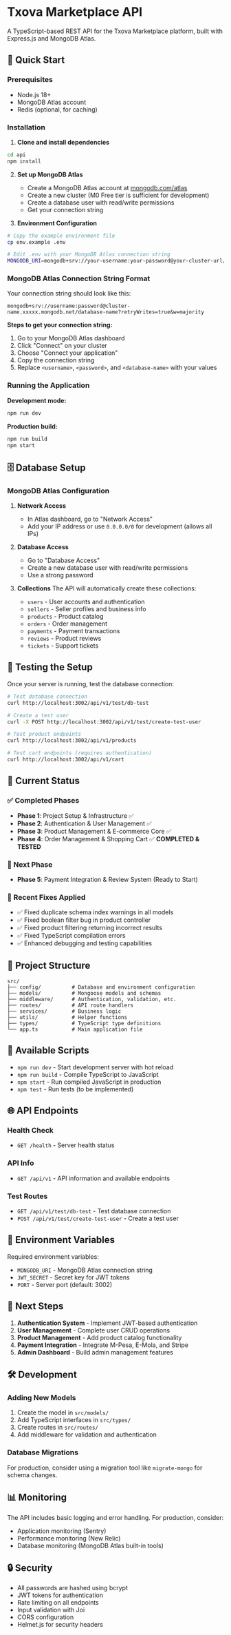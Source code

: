# Txova Marketplace API

A TypeScript-based REST API for the Txova Marketplace platform, built with Express.js and MongoDB Atlas.

## 🚀 Quick Start

### Prerequisites
- Node.js 18+
- MongoDB Atlas account
- Redis (optional, for caching)

### Installation

1. **Clone and install dependencies**
```bash
cd api
npm install
```

2. **Set up MongoDB Atlas**
   - Create a MongoDB Atlas account at [mongodb.com/atlas](https://mongodb.com/atlas)
   - Create a new cluster (M0 Free tier is sufficient for development)
   - Create a database user with read/write permissions
   - Get your connection string

3. **Environment Configuration**
```bash
# Copy the example environment file
cp env.example .env

# Edit .env with your MongoDB Atlas connection string
MONGODB_URI=mongodb+srv://your-username:your-password@your-cluster-url/txova_marketplace?retryWrites=true&w=majority
```

### MongoDB Atlas Connection String Format

Your connection string should look like this:
```
mongodb+srv://username:password@cluster-name.xxxxx.mongodb.net/database-name?retryWrites=true&w=majority
```

**Steps to get your connection string:**
1. Go to your MongoDB Atlas dashboard
2. Click "Connect" on your cluster
3. Choose "Connect your application"
4. Copy the connection string
5. Replace `<username>`, `<password>`, and `<database-name>` with your values

### Running the Application

**Development mode:**
```bash
npm run dev
```

**Production build:**
```bash
npm run build
npm start
```

## 🗄️ Database Setup

### MongoDB Atlas Configuration

1. **Network Access**
   - In Atlas dashboard, go to "Network Access"
   - Add your IP address or use `0.0.0.0/0` for development (allows all IPs)

2. **Database Access**
   - Go to "Database Access"
   - Create a new database user with read/write permissions
   - Use a strong password

3. **Collections**
   The API will automatically create these collections:
   - `users` - User accounts and authentication
   - `sellers` - Seller profiles and business info
   - `products` - Product catalog
   - `orders` - Order management
   - `payments` - Payment transactions
   - `reviews` - Product reviews
   - `tickets` - Support tickets

## 🧪 Testing the Setup

Once your server is running, test the database connection:

```bash
# Test database connection
curl http://localhost:3002/api/v1/test/db-test

# Create a test user
curl -X POST http://localhost:3002/api/v1/test/create-test-user

# Test product endpoints
curl http://localhost:3002/api/v1/products

# Test cart endpoints (requires authentication)
curl http://localhost:3002/api/v1/cart
```

## 🎯 **Current Status**

### **✅ Completed Phases**
- **Phase 1**: Project Setup & Infrastructure ✅
- **Phase 2**: Authentication & User Management ✅  
- **Phase 3**: Product Management & E-commerce Core ✅
- **Phase 4**: Order Management & Shopping Cart ✅ **COMPLETED & TESTED**

### **🚀 Next Phase**
- **Phase 5**: Payment Integration & Review System (Ready to Start)

### **🔧 Recent Fixes Applied**
- ✅ Fixed duplicate schema index warnings in all models
- ✅ Fixed boolean filter bug in product controller
- ✅ Fixed product filtering returning incorrect results
- ✅ Fixed TypeScript compilation errors
- ✅ Enhanced debugging and testing capabilities

## 📁 Project Structure

```
src/
├── config/          # Database and environment configuration
├── models/          # Mongoose models and schemas
├── middleware/      # Authentication, validation, etc.
├── routes/          # API route handlers
├── services/        # Business logic
├── utils/           # Helper functions
├── types/           # TypeScript type definitions
└── app.ts           # Main application file
```

## 🔧 Available Scripts

- `npm run dev` - Start development server with hot reload
- `npm run build` - Compile TypeScript to JavaScript
- `npm start` - Run compiled JavaScript in production
- `npm test` - Run tests (to be implemented)

## 🌐 API Endpoints

### Health Check
- `GET /health` - Server health status

### API Info
- `GET /api/v1` - API information and available endpoints

### Test Routes
- `GET /api/v1/test/db-test` - Test database connection
- `POST /api/v1/test/create-test-user` - Create a test user

## 🔐 Environment Variables

Required environment variables:
- `MONGODB_URI` - MongoDB Atlas connection string
- `JWT_SECRET` - Secret key for JWT tokens
- `PORT` - Server port (default: 3002)

## 📝 Next Steps

1. **Authentication System** - Implement JWT-based authentication
2. **User Management** - Complete user CRUD operations
3. **Product Management** - Add product catalog functionality
4. **Payment Integration** - Integrate M-Pesa, E-Mola, and Stripe
5. **Admin Dashboard** - Build admin management features

## 🛠️ Development

### Adding New Models
1. Create the model in `src/models/`
2. Add TypeScript interfaces in `src/types/`
3. Create routes in `src/routes/`
4. Add middleware for validation and authentication

### Database Migrations
For production, consider using a migration tool like `migrate-mongo` for schema changes.

## 📊 Monitoring

The API includes basic logging and error handling. For production, consider:
- Application monitoring (Sentry)
- Performance monitoring (New Relic)
- Database monitoring (MongoDB Atlas built-in tools)

## 🔒 Security

- All passwords are hashed using bcrypt
- JWT tokens for authentication
- Rate limiting on all endpoints
- Input validation with Joi
- CORS configuration
- Helmet.js for security headers
